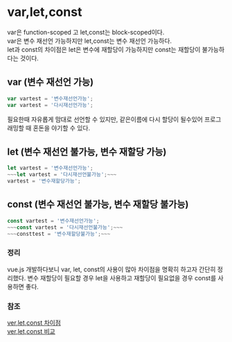 # var,let,const
  
  var은 function-scoped 고 let,const는 block-scoped이다. <br>
  var은 변수 재선언 가능하지만 let,const는 변수 재선언 가능하다. <br>
  let과 const의 차이점은 let은 변수에 재할당이 가능하지만 const는 재할당이 불가능하다는 것이다. <br>
  
 ## var (변수 재선언 가능)
 ```javascript
 var vartest = '변수재선언가능';
 var vartest = '다시재선언가능';
 ```
 필요한때 자유롭게 맘대로 선언할 수 있지만, 같은이름에 다시 할당이 될수있어 프로그래밍할 때 혼돈을 야기할 수 있다.
 
 ## let (변수 재선언 불가능, 변수 재할당 가능)
 ```javascript
 let vartest = '변수재선언가능';
 ~~~let vartest = '다시재선언불가능';~~~
 vartest = '변수재할당가능';
 ```
 ## const (변수 재선언 불가능, 변수 재할당 불가능) 
 ```javascript
 const vartest = '변수재선언가능';
 ~~~const vartest = '다시재선언불가능';~~~
 ~~~consttest = '변수재할당불가능';~~~
 ```
 
 
 ### 정리
 vue.js 개발하다보니 var, let, const의 사용이 많아 차이점을 명확히 하고자 간단히 정리했다.
 변수 재할당이 필요할 경우 let을 사용하고 재할당이 필요없을 경우 const를 사용하면 좋다.
 
 
 
 
 
 ### 참조
 [ver,let,const 차이점](https://gist.github.com/LeoHeo/7c2a2a6dbcf80becaaa1e61e90091e5d)<br>
 [ver,let,const 비교](https://backstreet-programmer.tistory.com/76)<br>
